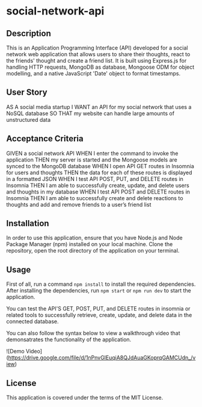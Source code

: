 # social-network-api

## Description

This is an Application Programming Interface (API) developed for a social network web application that allows users to share their thoughts, react to the friends' thought and create a friend list. It is built using Express.js for handling HTTP requests, MongoDB as database, Mongoose ODM for object modelling, and a native JavaScript 'Date' object to format timestamps.

## User Story

AS A social media startup
I WANT an API for my social network that uses a NoSQL database
SO THAT my website can handle large amounts of unstructured data

## Acceptance Criteria

GIVEN a social network API
WHEN I enter the command to invoke the application
THEN my server is started and the Mongoose models are synced to the MongoDB database
WHEN I open API GET routes in Insomnia for users and thoughts
THEN the data for each of these routes is displayed in a formatted JSON
WHEN I test API POST, PUT, and DELETE routes in Insomnia
THEN I am able to successfully create, update, and delete users and thoughts in my database
WHEN I test API POST and DELETE routes in Insomnia
THEN I am able to successfully create and delete reactions to thoughts and add and remove friends to a user’s friend list

## Installation

In order to use this application, ensure that you have Node.js and Node Package Manager (npm) installed on your local machine. Clone the repository, open the root directory of the application on your terminal.

## Usage

First of all, run a command `npm install` to install the required dependencies. After installing the dependencies, run `npm start` or `npm run dev` to start the application.

You can test the API'S GET, POST, PUT, and DELETE routes in insomnia or related tools to successfully retrieve, create, update, and delete data in the connected database.

You can also follow the syntax below to view a walkthrough video that demonsatrates the functionality of the application.

![Demo Video] (https://drive.google.com/file/d/1nPnvGlEuqiA8QJdAuaGKoprqGAMCUdn_/view)

## License

This application is covered under the terms of the MIT License.
